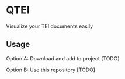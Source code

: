 # QTEI

Visualize your TEI documents easily

## Usage

Option A: Download and add to project (TODO)

Option B: Use this repository [TODO]
